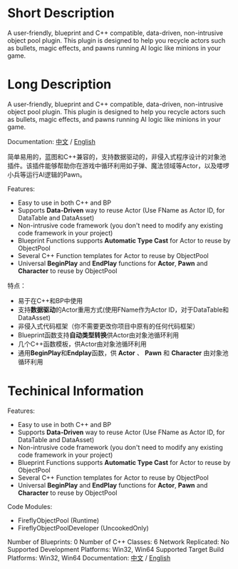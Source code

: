 # Short Description

A user-friendly, blueprint and C++ compatible, data-driven, non-intrusive object pool plugin. This plugin is designed to help you recycle actors such as bullets, magic effects, and pawns running AI logic like minions in your game.

# Long Description

A user-friendly, blueprint and C++ compatible, data-driven, non-intrusive object pool plugin. This plugin is designed to help you recycle actors such as bullets, magic effects, and pawns running AI logic like minions in your game.

Documentation: [中文](https://github.com/tzlFirefly/BusinessFiles/blob/main/Plugins/UEP001_FireflyObjectPool/%E4%B8%AD%E6%96%87%E6%96%87%E6%A1%A3.md) / [English](https://github.com/tzlFirefly/BusinessFiles/blob/main/Plugins/UEP001_FireflyObjectPool/EnglishDocumentation.md)

简单易用的，蓝图和C++兼容的，支持数据驱动的，非侵入式程序设计的对象池插件。该插件能够帮助你在游戏中循环利用如子弹、魔法领域等Actor，以及喽啰小兵等运行AI逻辑的Pawn。

Features: 
+ Easy to use in both C++ and BP
+ Supports **Data-Driven** way to reuse Actor (Use FName as Actor ID, for DataTable and DataAsset)
+ Non-intrusive code framework (you don't need to modify any existing code framework in your project)
+ Blueprint Functions supports **Automatic Type Cast** for Actor to reuse by ObjectPool
+ Several C++ Function templates for Actor to reuse by ObjectPool
+ Universal **BeginPlay** and **EndPlay** functions for **Actor**, **Pawn** and **Character** to reuse by ObjectPool

特点：
+ 易于在C++和BP中使用
+ 支持**数据驱动**的Actor重用方式(使用FName作为Actor ID，对于DataTable和DataAsset)
+ 非侵入式代码框架（你不需要更改你项目中原有的任何代码框架）
+ Blueprint函数支持**自动类型转换**供Actor由对象池循环利用
+ 几个C++函数模板，供Actor由对象池循环利用
+ 通用**BeginPlay**和**Endplay**函数，供 **Actor** 、 **Pawn** 和 **Character** 由对象池循环利用

# Techinical Information

Features: 
+ Easy to use in both C++ and BP
+ Supports **Data-Driven** way to reuse Actor (Use FName as Actor ID, for DataTable and DataAsset)
+ Non-intrusive code framework (you don't need to modify any existing code framework in your project)
+ Blueprint Functions supports **Automatic Type Cast** for Actor to reuse by ObjectPool
+ Several C++ Function templates for Actor to reuse by ObjectPool
+ Universal **BeginPlay** and **EndPlay** functions for **Actor**, **Pawn** and **Character** to reuse by ObjectPool

Code Modules:
+ FireflyObjectPool (Runtime)
+ FireflyObjectPoolDeveloper (UncookedOnly)

Number of Blueprints: 0
Number of C++ Classes: 6
Network Replicated: No
Supported Development Platforms: Win32, Win64
Supported Target Build Platforms: Win32, Win64
Documentation: [中文](https://github.com/tzlFirefly/BusinessFiles/blob/main/Plugins/UEP001_FireflyObjectPool/%E4%B8%AD%E6%96%87%E6%96%87%E6%A1%A3.md) / [English](https://github.com/tzlFirefly/BusinessFiles/blob/main/Plugins/UEP001_FireflyObjectPool/EnglishDocumentation.md)